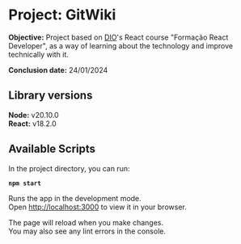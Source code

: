 # Project: GitWiki

 **Objective:** Project based on [DIO](https://web.dio.me)'s React course "Formação React Developer", as a way of learning about the technology and improve technically with it.
 
 **Conclusion date:** 24/01/2024

## Library versions
 **Node:** v20.10.0 \
 **React:** v18.2.0

## Available Scripts

In the project directory, you can run:

**`npm start`**

Runs the app in the development mode.\
Open [http://localhost:3000](http://localhost:3000) to view it in your browser.

The page will reload when you make changes.\
You may also see any lint errors in the console.
